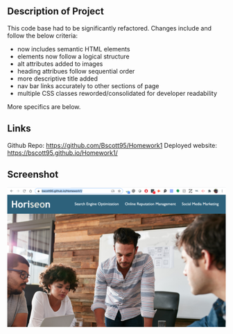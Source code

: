 ## Description of Project
This code base had to be significantly refactored. Changes include and follow the below criteria:
- now includes semantic HTML elements
- elements now follow a logical structure
- alt attributes added to images
- heading attribues follow sequential order
- more descriptive title added
- nav bar links accurately to other sections of page
- multiple CSS classes reworded/consolidated for developer readability

More specifics are below.

## Links
Github Repo: https://github.com/Bscott95/Homework1
Deployed website: https://bscott95.github.io/Homework1/ 

## Screenshot
![](homework1.png)

